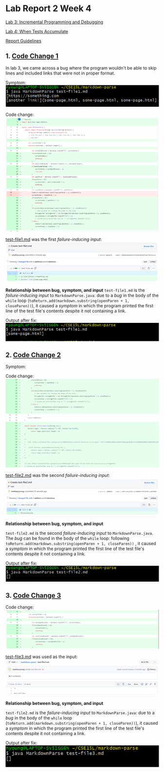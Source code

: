 # Lab Report 2 Week 4

[Lab 3: Incremental Programming and Debugging](https://ucsd-cse15l-w22.github.io/week/week3/)

[Lab 4: When Tests Accumulate](https://ucsd-cse15l-w22.github.io/week/week4/)

[Report Guidelines](https://ucsd-cse15l-w22.github.io/week/week4/#week-4-lab-report)

## 1. [Code Change 1](https://github.com/natalieycyoung/markdown-parse/commit/e98aaff90a2c625a3085ec1f47441dc2638ea95d)
In lab 3, we came across a bug where the program wouldn't be able to skip lines and included links that were not in proper format.

Symptom:
![symptom-1](Images/3-symptom-1.png)

Code change:
![code-change-1](Images/3-code-change-1.png)

[test-file1.md](https://github.com/natalieycyoung/markdown-parse/blob/main/test-file1.md) was the first _failure-inducing input_:
![test-file1](Images/3-created-test-file1.png)

**Relationship between bug, symptom, and input**
`test-file1.md` is the _failure-inducing input_ to `MarkdownParse.java`: due to a _bug_ in the body of the `while` loop (`toReturn.add(markdown.substring(openParen + 1, closeParen))`), it caused a _symptom_ in which the program printed the first line of the test file's contents despite it not containing a link.

Output after fix:
![fixed-output-1](Images/3-fixed-output-1.png)

## 2. [Code Change 2](https://github.com/natalieycyoung/markdown-parse/commit/e98aaff90a2c625a3085ec1f47441dc2638ea95d)

Symptom:
![]()

Code change:
![code-change-2](Images/3-code-change-2.png)

[test-file2.md](https://github.com/natalieycyoung/markdown-parse/blob/main/test-file2.md) was the second _failure-inducing input_:
![test-file2](Images/3-created-test-file2.png)

**Relationship between bug, symptom, and input**

`test-file2.md` is the second _failure-inducing input_ to `MarkdownParse.java`. The _bug_ can be found in the body of the `while` loop: following `toReturn.add(markdown.substring(openParen + 1, closeParen))` , it caused a _symptom_ in which the program printed the first line of the test file's contents despite it not containing a link.

Output after fix:
![fixed-output-2](Images/3-fixed-output-2.png)

## 3. [Code Change 3](https://github.com/natalieycyoung/markdown-parse/commit/e98aaff90a2c625a3085ec1f47441dc2638ea95d)

Code change:
![code-change-3](Images/3-code-change-3.png)

[test-file3.md](https://github.com/natalieycyoung/markdown-parse/blob/main/test-file3.md) was used as the input:
![test-file3](Images/3-created-test-file3.png)

**Relationship between bug, symptom, and input**

`test-file2.md` is the _failure-inducing input_ to `MarkdownParse.java`: due to a _bug_ in the body of the `while` loop (`toReturn.add(markdown.substring(openParen + 1, closeParen))`), it caused a _symptom_ in which the program printed the first line of the test file's contents despite it not containing a link.

Output after fix:
![fixed-output-3](Images/3-fixed-output-3.png)
